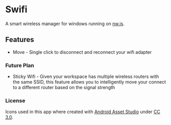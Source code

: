 # Swifi

A smart wireless manager for windows running on [nw.js](http://nwjs.io/).

## Features

* Move - Single click to disconnect and reconnect your wifi adapter

### Future Plan

* Sticky Wifi - Given your workspace has multiple wireless routers with the same SSID, this feature allows you to
intelligently move your connect to a different router based on the signal strength

### License

Icons used in this app where created with [Android Asset Studio](https://romannurik.github.io/AndroidAssetStudio/index.html) under [CC 3.0](http://creativecommons.org/licenses/by/3.0/).
